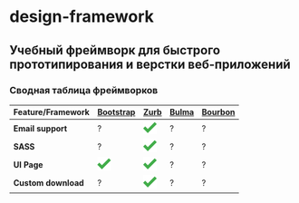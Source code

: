 # design-framework
## Учебный фреймворк для быстрого прототипирования и верстки веб-приложений
### Сводная таблица фреймворков

Feature/Framework | [Bootstrap](http://getbootstrap.com/) | [Zurb](https://foundation.zurb.com/) | [Bulma](http://bulma.io/) | [Bourbon](http://bourbon.io/)
------------ | ------------- | ------------- | ------------- | -------------
**Email support** | ? | ![tick](img/tick.png) | ? | ?
**SASS** | ? | ![tick](img/tick.png) | ? | ?
**UI Page** | ![tick](img/tick.png) | ![tick](img/tick.png) | ? | ?
**Custom download** | ? | ![tick](img/tick.png) | ? | ?
